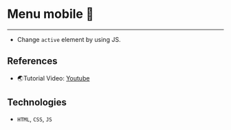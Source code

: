 # Menu mobile 📱

---

- Change `active` element by using JS.

## References

- 🌏Tutorial Video: [Youtube](https://youtu.be/wXM5fIoZ2vE?si=yAxhQWQYIMN_ytTx)

## Technologies

- `HTML`, `CSS`, `JS`
